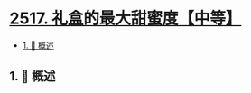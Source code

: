 # [2517. 礼盒的最大甜蜜度【中等】](https://github.com/tnotesjs/TNotes.leetcode/tree/main/notes/2517.%20%E7%A4%BC%E7%9B%92%E7%9A%84%E6%9C%80%E5%A4%A7%E7%94%9C%E8%9C%9C%E5%BA%A6%E3%80%90%E4%B8%AD%E7%AD%89%E3%80%91)

<!-- region:toc -->

- [1. 📝 概述](#1--概述)

<!-- endregion:toc -->

## 1. 📝 概述
